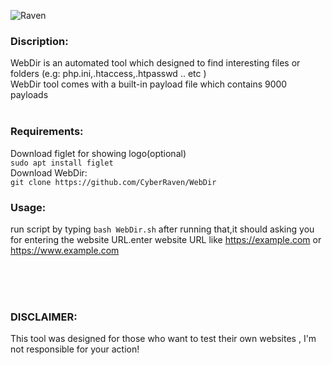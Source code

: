![Raven](https://user-images.githubusercontent.com/77549466/107131953-34108300-68ec-11eb-8bcf-3ab32f1ed741.jpg)

### **Discription:**<br/>
WebDir is an automated tool which designed to find interesting files or folders (e.g: php.ini,.htaccess,.htpasswd .. etc )<br/>
WebDir tool comes with a built-in payload file which contains 9000 payloads <br/><br/>

### **Requirements:**<br/>
Download figlet for showing logo(optional)<br/>
`sudo apt install figlet`<br/>
Download WebDir:<br/>
`git clone https://github.com/CyberRaven/WebDir`<br/>

### **Usage:**<br/>
run script by typing
`bash WebDir.sh`
after running that,it should asking you for entering the website URL.enter website URL like https://example.com or https://www.example.com

<br/><br/><br/>
### **DISCLAIMER:**<br/>
This tool was designed for those who want to test their own websites , I'm not responsible for your action!



